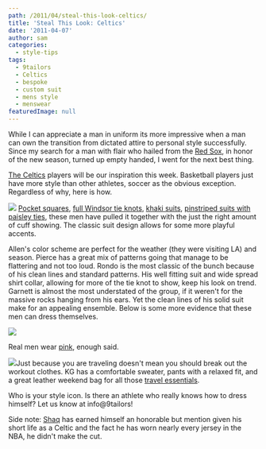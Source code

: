```yaml
---
path: /2011/04/steal-this-look-celtics/
title: 'Steal This Look: Celtics'
date: '2011-04-07'
author: sam
categories:
  - style-tips
tags:
  - 9tailors
  - Celtics
  - bespoke
  - custom suit
  - mens style
  - menswear
featuredImage: null
---
```

While I can appreciate a man in uniform its more impressive when a man can own the transition from dictated attire to personal style successfully. Since my search for a man with flair who hailed from the [Red Sox](http://boston.redsox.mlb.com/index.jsp?c_id=bos), in honor of the new season, turned up empty handed, I went for the next best thing.

[The Celtics](http://www.nba.com/celtics/) players will be our inspiration this week. Basketball players just have more style than other athletes, soccer as the obvious exception. Regardless of why, here is how.

[![](http://4.bp.blogspot.com/-ZekZDNUx0Ws/TZ3R_YHb6tI/AAAAAAAAAL4/ZqNMYa-jstE/s400/bos_g_celtics01_576.jpg)](http://4.bp.blogspot.com/-ZekZDNUx0Ws/TZ3R_YHb6tI/AAAAAAAAAL4/ZqNMYa-jstE/s1600/bos_g_celtics01_576.jpg)
[Pocket squares](http://2011/02/wednesdays-get-this.html), [full Windsor tie knots](http://www.youtube.com/watch?v=9T6xBfq77hg), [khaki suits](http://2011/04/get-this-khaki-suit.html), [pinstriped suits with paisley ties](http://2011/03/how-to-expertly-mix-patterns.html), these men have pulled it together with the just the right amount of cuff showing. The classic suit design allows for some more playful accents.

Allen's color scheme are perfect for the weather (they were visiting LA) and season. Pierce has a great mix of patterns going that manage to be flattering and not too loud. Rondo is the most classic of the bunch because of his clean lines and standard patterns. His well fitting suit and wide spread shirt collar, allowing for more of the tie knot to show, keep his look on trend. Garnett is almost the most understated of the group, if it weren't for the massive rocks hanging from his ears. Yet the clean lines of his solid suit make for an appealing ensemble. Below is some more evidence that these men can dress themselves.

[![](http://3.bp.blogspot.com/-QYP84d89Y7g/TZ3WSVH--MI/AAAAAAAAAMI/mUVgubpyPiw/s320/ray-allen.jpg)](http://3.bp.blogspot.com/-QYP84d89Y7g/TZ3WSVH--MI/AAAAAAAAAMI/mUVgubpyPiw/s1600/ray-allen.jpg)

Real men wear [pink](http://2011/02/pink-dress-shirt.html), enough said.

[![](http://2.bp.blogspot.com/-E8nYERzadlo/TZ3WNHra0aI/AAAAAAAAAMA/KQt6mpxCND8/s320/kevin-garnett-best-dressed-220x300.jpg)](http://2.bp.blogspot.com/-E8nYERzadlo/TZ3WNHra0aI/AAAAAAAAAMA/KQt6mpxCND8/s1600/kevin-garnett-best-dressed-220x300.jpg)Just because you are traveling doesn't mean you should break out the workout clothes. KG has a comfortable sweater, pants with a relaxed fit, and a great leather weekend bag for all those [travel essentials](http://2011/03/get-this-travel-must-haves.html).

Who is your style icon. Is there an athlete who really knows how to dress himself? Let us know at info@9tailors!

Side note: [Shaq](http://en.wikipedia.org/wiki/Shaquille_O%27Neal#NBA_career) has earned himself an honorable but mention given his short life as a Celtic and the fact he has worn nearly every jersey in the NBA, he didn't make the cut.